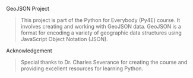 GeoJSON Project

> This project is part of the Python for Everybody (Py4E) course. It involves creating and working with GeoJSON data. GeoJSON is a format for encoding a variety of geographic data structures using JavaScript Object Notation (JSON).


Acknowledgement

> Special thanks to Dr. Charles Severance for creating the course and providing excellent resources for learning Python.
